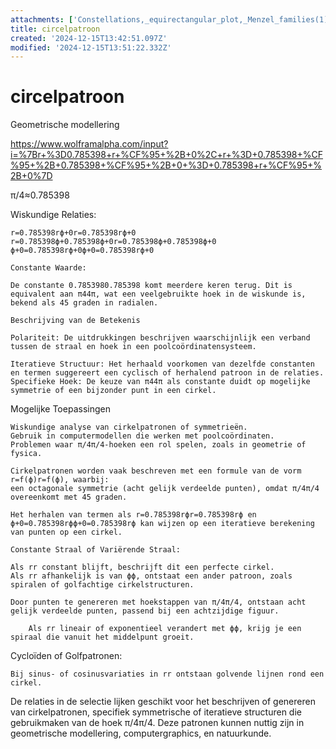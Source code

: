 ```yaml
---
attachments: ['Constellations,_equirectangular_plot,_Menzel_families(1).svg', Uitsnede_van_omgeving_Oldehove_aan_het_begin_van_de_17e_eeuw_door_Sems(1).tif]
title: circelpatroon
created: '2024-12-15T13:42:51.097Z'
modified: '2024-12-15T13:51:22.332Z'
---
```


# circelpatroon

Geometrische modellering

https://www.wolframalpha.com/input?i=%7Br+%3D0.785398+r+%CF%95+%2B+0%2C+r+%3D+0.785398+%CF%95+%2B+0.785398+%CF%95+%2B+0+%3D+0.785398+r+%CF%95+%2B+0%7D

π/4≈0.785398

Wiskundige Relaties:

    r=0.785398rϕ+0r=0.785398rϕ+0
    r=0.785398ϕ+0.785398ϕ+0r=0.785398ϕ+0.785398ϕ+0
    ϕ+0=0.785398rϕ+0ϕ+0=0.785398rϕ+0

    Constante Waarde:

    De constante 0.7853980.785398 komt meerdere keren terug. Dit is equivalent aan π44π​, wat een veelgebruikte hoek in de wiskunde is, bekend als 45 graden in radialen.

    Beschrijving van de Betekenis

    Polariteit: De uitdrukkingen beschrijven waarschijnlijk een verband tussen de straal en hoek in een poolcoördinatensysteem.

    Iteratieve Structuur: Het herhaald voorkomen van dezelfde constanten en termen suggereert een cyclisch of herhalend patroon in de relaties.
    Specifieke Hoek: De keuze van π44π​ als constante duidt op mogelijke symmetrie of een bijzonder punt in een cirkel.

Mogelijke Toepassingen

    Wiskundige analyse van cirkelpatronen of symmetrieën.
    Gebruik in computermodellen die werken met poolcoördinaten.
    Problemen waar π/4π/4-hoeken een rol spelen, zoals in geometrie of fysica.

    Cirkelpatronen worden vaak beschreven met een formule van de vorm r=f(ϕ)r=f(ϕ), waarbij:
    een octagonale symmetrie (acht gelijk verdeelde punten), omdat π/4π/4 overeenkomt met 45 graden.

    Het herhalen van termen als r=0.785398rϕr=0.785398rϕ en ϕ+0=0.785398rϕϕ+0=0.785398rϕ kan wijzen op een iteratieve berekening van punten op een cirkel.

    Constante Straal of Variërende Straal:

    Als rr constant blijft, beschrijft dit een perfecte cirkel.
    Als rr afhankelijk is van ϕϕ, ontstaat een ander patroon, zoals spiralen of golfachtige cirkelstructuren.

    Door punten te genereren met hoekstappen van π/4π/4, ontstaan acht gelijk verdeelde punten, passend bij een achtzijdige figuur.

        Als rr lineair of exponentieel verandert met ϕϕ, krijg je een spiraal die vanuit het middelpunt groeit.

Cycloïden of Golfpatronen:

    Bij sinus- of cosinusvariaties in rr ontstaan golvende lijnen rond een cirkel.

De relaties in de selectie lijken geschikt voor het beschrijven of genereren van cirkelpatronen, specifiek symmetrische of iteratieve structuren die gebruikmaken van de hoek π/4π/4. Deze patronen kunnen nuttig zijn in geometrische modellering, computergraphics, en natuurkunde.


